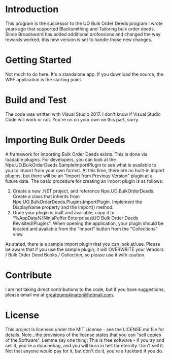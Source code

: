 # Introduction
This program is the successor to the UO Bulk Order Deeds program I wrote years ago that supported Blacksmithing and Tailoring bulk order deeds.  Since Broadsword has added additional professions and changed the way rewards worked, this new version is set to handle those new changes.

# Getting Started
Not much to do here.  It's a standalone app.  If you download the source, the WPF application is the starting point.

# Build and Test
The code was written with Visual Studio 2017.  I don't know if Visual Studio Code will work or not.  You're on on your own on this part, sorry.

# Importing Bulk Order Deeds
A framework for importing Bulk Order Deeds exists.  This is done via loadable plugins.  For developers, you can look at the Npe.UO.BulkOrderDeeds.SampleImportPlugin to see what is available to you to import from your own format.  At this time, there are no built-in import plugins, but there will be an "Import from Previous Version" plugin at a future date.
The basic procedure for creating an import plugin is as follows:
1) Create a new .NET project, and reference Npe.UO.BulkOrderDeeds.  Create a class that inherits from Npe.UO.BulkOrderDeeds.Plugins.ImportPlugin.  Implement the DisplayName property and the Import() method.
2) Once your plugin is built and available, copy it to "%AppData%\NinjaPuffer Enterprises\UO Bulk Order Deeds Revisited\Plugins".  When opening the application, your plugin should be located and available from the "Import" button from the "Collections" view.

As stated, there is a sample import plugin that you can look at/use.  Please be aware that if you use the sample plugin, it will OVERWRITE your Vendors / Bulk Order Deed Books / Collection, so please use it with caution.

# Contribute
I am not taking direct contributions to the code, but if you have suggestions, please email me at greatpumpkinator@hotmail.com.

# License
This project is licensed under the MIT License - see the LICENSE.md file for details.  Note...the provisions of the license states that you can "sell copies of the Software".  Lemme say one thing:  This is free software - if you try and sell it, you're a douchebag, and you will burn in hell for eternity.  Don't sell it.  Not that anyone would pay for it, but don't do it, you're a fucktard if you do.